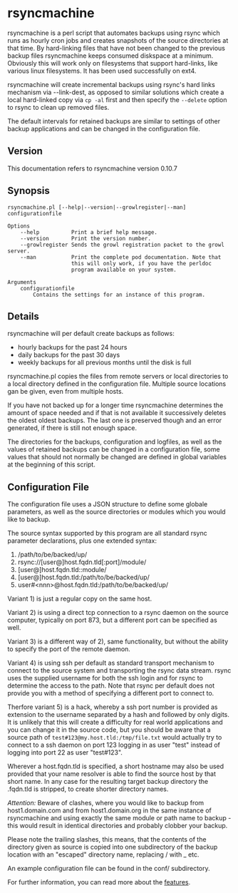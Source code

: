 rsyncmachine
============

rsyncmachine is a perl script that automates backups using rsync which
runs as hourly cron jobs and creates snapshots of the source directories
at that time. By hard-linking files that have not been changed to the
previous backup files rsyncmachine keeps consumed diskspace at a minimum.
Obviously this will work only on filesystems that support hard-links,
like various linux filesystems. It has been used successfully on ext4.

rsyncmachine will create incremental backups using rsync's hard
links mechanism via --link-dest, as opposed to similar solutions which
create a local hard-linked copy via `cp -al` first and then specify
the `--delete` option to rsync to clean up removed files. 

The default intervals for retained backups are similar to settings of
other backup applications and can be changed in the configuration file.


## Version ##

This documentation refers to rsyncmachine version 0.10.7

## Synopsis ##

    rsyncmachine.pl [--help|--version|--growlregister|--man] configurationfile

    Options
        --help          Print a brief help message.
        --version       Print the version number.
        --growlregister Sends the growl registration packet to the growl server.
        --man           Print the complete pod documentation. Note that
                        this will only work, if you have the perldoc
                        program available on your system.

    Arguments
        configurationfile
	        Contains the settings for an instance of this program.

## Details ##

rsyncmachine will per default create backups as follows:

- hourly backups for the past 24 hours
- daily backups for the past 30 days
- weekly backups for all previous months until the disk is full

rsyncmachine.pl copies the files from remote servers or local
directories to a local directory defined in the configuration file.
Multiple source locations gan be given, even from multiple hosts. 

If you have not backed up for a longer time rsyncmachine determines the
amount of space needed and if that is not available it successively
deletes the oldest oldest backups. The last one is preserved though and
an error generated, if there is still not enough space.

The directories for the backups, configuration and logfiles, as well as
the values of retained backups can be changed in a configuration file,
some values that should not normally be changed are defined in global
variables at the beginning of this script.


## Configuration File ##

The configuration file uses a JSON structure to define some globale
parameters, as well as the source directories or modules which you
would like to backup.

The source syntax supported by this program are all standard rsync
parameter declarations, plus one extended syntax:

1. /path/to/be/backed/up/
1. rsync://[user@]host.fqdn.tld[:port]/module/
1. [user@]host.fqdn.tld::module/
1. [user@]host.fqdn.tld:/path/to/be/backed/up/
1. user#\<nnn\>@host.fqdn.tld:/path/to/be/backed/up/

Variant 1) is just a regular copy on the same host.

Variant 2) is using a direct tcp connection to a rsync daemon on 
the source computer, typically on port 873, but a different port can
be specified as well.

Variant 3) is a different way of 2), same functionality, but without the
ability to specify the port of the remote daemon.

Variant 4) is using ssh per default as standard transport mechanism to
connect to the source system and transporting the rsync data stream. rsync
uses the supplied username for both the ssh login and for rsync to
determine the access to the path. Note that rsync per default does not 
provide you with a method of specifying a different port to connect to.

Therfore variant 5) is a hack, whereby a ssh port number is provided
as extension to the username separated by a hash and followed by only
digits. It is unlikely that this will create a difficulty for real world
applications and you can change it in the source code, but you should be
aware that a source path of `test#123@my.host.tld:/tmp/file.txt` would 
actually try to connect to a ssh daemon on port 123 logging in as user
"test" instead of logging into port 22 as user "test#123".

Wherever a host.fqdn.tld is specified, a short hostname may also be used
provided that your name resolver is able to find the source host by that
short name. In any case for the resulting target backup directory the 
.fqdn.tld is stripped, to create shorter directory names. 

*Attention:* Beware of clashes, where you would like to backup from 
host1.domain.com and from host1.domain.org in the same instance of 
rsyncmachine and using exactly the same module or path name to 
backup - this would result in identical directories and probably 
clobber your backup.

Please note the trailing slashes, this means, that the contents of the
directory given as source is copied into one subdirectory of the backup
location with an "escaped" directory name, replacing / with _ etc.

An example configuration file can be found in the conf/ subdirectory.

For further information, you can read more about the 
[features](./doc/features.md).


<!--
vim:tw=72:sw=4:ai:si
-->
